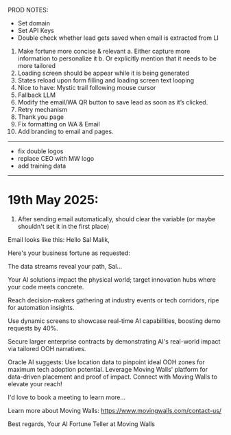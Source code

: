 PROD NOTES:
- Set domain
- Set API Keys
- Double check whether lead gets saved when email is extracted from LI


1. Make fortune more concise & relevant
    a. Either capture more information to personalize it
    b. Or explicitly mention that it needs to be more tailored
2. Loading screen should be appear while it is being generated
3. States reload upon form filling and loading screen text looping
4. Nice to have: Mystic trail following mouse cursor
5. Fallback LLM
6. Modify the email/WA QR button to save lead as soon as it’s clicked.
7. Retry mechanism
8. Thank you page
9. Fix formatting on WA & Email
10. Add branding to email and pages.


---


- fix double logos
- replace CEO with MW logo
- add training data




---



# 19th May 2025:
1. After sending email automatically, should clear the variable (or maybe shouldn't set it in the first place)



Email looks like this:
Hello Sal Malik,

Here's your business fortune as requested:

The data streams reveal your path, Sal...

Your AI solutions impact the physical world; target innovation hubs where your code meets concrete.

Reach decision-makers gathering at industry events or tech corridors, ripe for automation insights.

Use dynamic screens to showcase real-time AI capabilities, boosting demo requests by 40%.

Secure larger enterprise contracts by demonstrating AI's real-world impact via tailored OOH narratives.

Oracle AI suggests: Use location data to pinpoint ideal OOH zones for maximum tech adoption potential. Leverage Moving Walls' platform for data-driven placement and proof of impact. Connect with Moving Walls to elevate your reach!

I'd love to book a meeting to learn more...

Learn more about Moving Walls: https://www.movingwalls.com/contact-us/

Best regards,
Your AI Fortune Teller at Moving Walls

